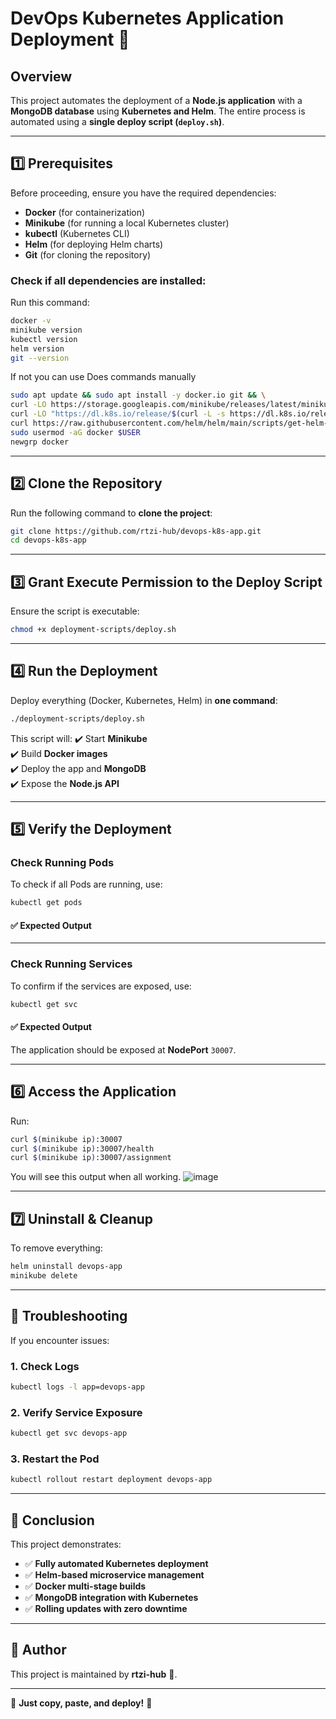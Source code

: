 # DevOps Kubernetes Application Deployment 🚀

## **Overview**
This project automates the deployment of a **Node.js application** with a **MongoDB database** using **Kubernetes and Helm**. The entire process is automated using a **single deploy script (`deploy.sh`)**.

---

## **1️⃣ Prerequisites**
Before proceeding, ensure you have the required dependencies:

- **Docker** (for containerization)
- **Minikube** (for running a local Kubernetes cluster)
- **kubectl** (Kubernetes CLI)
- **Helm** (for deploying Helm charts)
- **Git** (for cloning the repository)

### **Check if all dependencies are installed:**
Run this command:

```bash
docker -v
minikube version 
kubectl version 
helm version 
git --version
```
If not you can use Does commands manually
```bash
sudo apt update && sudo apt install -y docker.io git && \
curl -LO https://storage.googleapis.com/minikube/releases/latest/minikube-linux-amd64 && sudo install minikube-linux-amd64 /usr/local/bin/minikube && \
curl -LO "https://dl.k8s.io/release/$(curl -L -s https://dl.k8s.io/release/stable.txt)/bin/linux/amd64/kubectl" && sudo install -o root -g root -m 0755 kubectl /usr/local/bin/kubectl && \
curl https://raw.githubusercontent.com/helm/helm/main/scripts/get-helm-3 | bash
sudo usermod -aG docker $USER
newgrp docker
```

---

## **2️⃣ Clone the Repository**
Run the following command to **clone the project**:

```bash
git clone https://github.com/rtzi-hub/devops-k8s-app.git
cd devops-k8s-app
```

---

## **3️⃣ Grant Execute Permission to the Deploy Script**
Ensure the script is executable:

```bash
chmod +x deployment-scripts/deploy.sh
```

---

## **4️⃣ Run the Deployment**
Deploy everything (Docker, Kubernetes, Helm) in **one command**:

```bash
./deployment-scripts/deploy.sh
```

This script will:
✔️ Start **Minikube**  
✔️ Build **Docker images**  
✔️ Deploy the app and **MongoDB**  
✔️ Expose the **Node.js API**  

---

## **5️⃣ Verify the Deployment**
### **Check Running Pods**
To check if all Pods are running, use:

```bash
kubectl get pods
```

#### ✅ **Expected Output**

---

### **Check Running Services**
To confirm if the services are exposed, use:

```bash
kubectl get svc
```

#### ✅ **Expected Output**

The application should be exposed at **NodePort** `30007`.

---

## **6️⃣ Access the Application**
Run:

```bash
curl $(minikube ip):30007
curl $(minikube ip):30007/health
curl $(minikube ip):30007/assignment
```
You will see this output when all working.
![image](https://github.com/user-attachments/assets/4014f39b-02dd-458c-9966-41bdcceb09f6)

---

## **7️⃣ Uninstall & Cleanup**
To remove everything:

```bash
helm uninstall devops-app
minikube delete
```

---

## **📌 Troubleshooting**
If you encounter issues:

### **1. Check Logs**
```bash
kubectl logs -l app=devops-app
```

### **2. Verify Service Exposure**
```bash
kubectl get svc devops-app
```

### **3. Restart the Pod**
```bash
kubectl rollout restart deployment devops-app
```

---

## **📢 Conclusion**
This project demonstrates:
- ✅ **Fully automated Kubernetes deployment**
- ✅ **Helm-based microservice management**
- ✅ **Docker multi-stage builds**
- ✅ **MongoDB integration with Kubernetes**
- ✅ **Rolling updates with zero downtime**

---

## **👤 Author**
This project is maintained by **rtzi-hub** 🚀.

---

🚀 **Just copy, paste, and deploy!** 🚀

